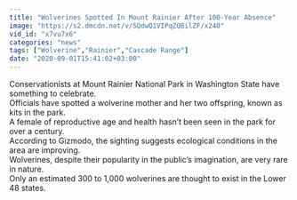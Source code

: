 ```yaml
---
title: "Wolverines Spotted In Mount Rainier After 100-Year Absence"
image: "https://s2.dmcdn.net/v/SQdwQ1VIPqZQBilZF/x240"
vid_id: "x7vu7x6"
categories: "news"
tags: ["Wolverine","Rainier","Cascade Range"]
date: "2020-09-01T15:41:02+03:00"
---
```

Conservationists at Mount Rainier National Park in Washington State have something to celebrate.  <br>Officials have spotted a wolverine mother and her two offspring, known as kits in the park.  <br>A female of reproductive age and health hasn’t been seen in the park for over a century.  <br>According to Gizmodo, the sighting suggests ecological conditions in the area are improving.  <br>Wolverines, despite their popularity in the public’s imagination, are very rare in nature.  <br>Only an estimated 300 to 1,000 wolverines are thought to exist in the Lower 48 states.
